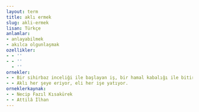 ```yaml
---
layout: term
title: aklı ermek
slug: akli-ermek
lisan: Türkçe
anlamlar:
- anlayabilmek
- akılca olgunlaşmak
ozellikler:
- - ''
- - ''
  - ''
ornekler:
- - Bir sihirbaz inceliği ile başlayan iş, bir hamal kabalığı ile bitirilmeli ki neticeye aklı ersin.
- - Aklı her şeye eriyor, eli her işe yatıyor.
orneklerkaynak:
- - Necip Fazıl Kısakürek
- - Attilâ İlhan
---
```

